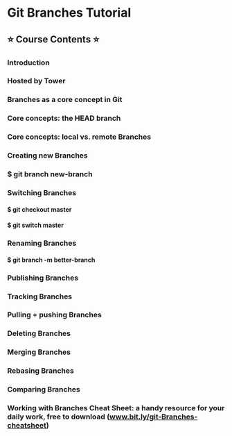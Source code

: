 # Git Branches Tutorial

## ⭐️ Course Contents ⭐️
### Introduction
### Hosted by Tower
### Branches as a core concept in Git
### Core concepts: the HEAD branch
### Core concepts: local vs. remote Branches

### Creating new Branches
### $ git branch new-branch

### Switching Branches
#### $ git checkout master
#### $ git switch master

### Renaming Branches
#### $ git branch -m better-branch

### Publishing Branches


### Tracking Branches


### Pulling + pushing Branches


### Deleting Branches


### Merging Branches


### Rebasing Branches


### Comparing Branches


### Working with Branches Cheat Sheet: a handy resource for your daily work, free to download (www.bit.ly/git-Branches-cheatsheet)

